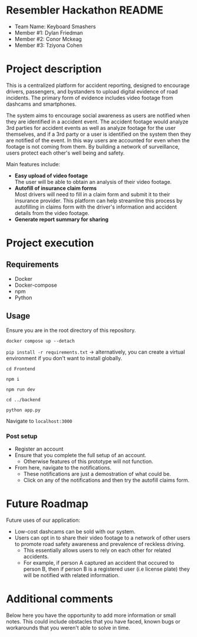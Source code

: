 # Resembler Hackathon README

- Team Name: Keyboard Smashers
- Member #1: Dylan Friedman
- Member #2: Conor Mckeag
- Member #3: Tziyona Cohen

# Project description

This is a centralized platform for accident reporting, designed to encourage drivers, passengers, and bystanders to upload digital evidence of road incidents. The primary form of evidence includes video footage from dashcams and smartphones.

The system aims to encourage social awareness as users are notified when they are identified in a accident event. The accident footage would analyze 3rd parties for accident events as well as analyze footage for the user themselves, and if a 3rd party or a user is identified on the system then they are notified of the event. In this way users are accounted for even when the footage is not coming from them. By building a network of surveillance, users protect each other's well being and safety.


Main features include:

- **Easy upload of video footage**\
  The user will be able to obtain an analysis of their video footage.
- **Autofill of insurance claim forms**\
  Most drivers will need to fill in a claim form and submit it to their insurance provider. This platform can help streamline this process by autofilling in claims form with the driver's information and accident details from the video footage.
- **Generate report summary for sharing**

# Project execution

## Requirements
- Docker
- Docker-compose
- npm
- Python

## Usage

Ensure you are in the root directory of this repository.

`docker compose up --detach`

`pip install -r requirements.txt` -> alternatively, you can create a virtual environment if you don't want to install globally.

`cd Frontend`

`npm i`

`npm run dev`

`cd ../backend`

`python app.py`

Navigate to `localhost:3000`

### Post setup

- Register an account
- Ensure that you complete the full setup of an account.
    - Otherwise features of this prototype will not function.
- From here, navigate to the notifications.
    - These notifications are just a demostration of what could be.
    - Click on any of the notifications and then try the autofill claims form.

# Future Roadmap

Future uses of our application:

- Low-cost dashcams can be sold with our system.
- Users can opt in to share their video footage to a network of other users to promote road safety awareness and prevalence of reckless driving.
    - This essentially allows users to rely on each other for related accidents.
    - For example, if person A captured an accident that occured to person B, then if person B is a registered user (i.e license plate) they will be notified with related information.

# Additional comments

Below here you have the opportunity to add more information or small notes. This could include obstacles that you have faced, known bugs or workarounds that you weren't able to solve in time.
